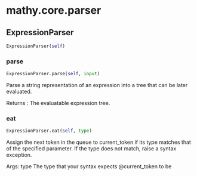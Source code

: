 # mathy.core.parser

## ExpressionParser
```python
ExpressionParser(self)
```

### parse
```python
ExpressionParser.parse(self, input)
```
Parse a string representation of an expression into a tree
that can be later evaluated.

Returns : The evaluatable expression tree.

### eat
```python
ExpressionParser.eat(self, type)
```
Assign the next token in the queue to current_token if its type
matches that of the specified parameter. If the type does not match,
raise a syntax exception.

Args:
    type The type that your syntax expects @current_token to be


